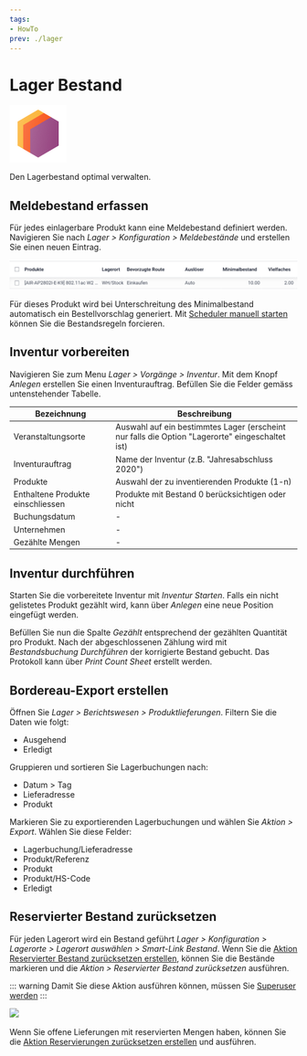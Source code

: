 ```yaml
---
tags:
- HowTo
prev: ./lager
---
```

# Lager Bestand
![icons_odoo_stock](assets/icons_odoo_stock.png)

Den Lagerbestand optimal verwalten.

## Meldebestand erfassen

Für jedes einlagerbare Produkt kann eine Meldebestand definiert werden. Navigieren Sie nach *Lager > Konfiguration > Meldebestände* und erstellen Sie einen neuen Eintrag.

![](assets/Lager%20Bestand%20Meldebestand.png)

Für dieses Produkt wird bei Unterschreitung des Minimalbestand automatisch ein Bestellvorschlag generiert. Mit [Scheduler manuell starten](Lager%20Vorgänge.md#Scheduler%20manuell%20starten) können Sie die Bestandsregeln forcieren.

## Inventur vorbereiten

Navigieren Sie zum Menu *Lager > Vorgänge > Inventur*. Mit dem Knopf *Anlegen* erstellen Sie einen Inventurauftrag. Befüllen Sie die Felder gemäss untenstehender Tabelle.

| Bezeichnung                       | Beschreibung                                                                                    |
| --------------------------------- | ----------------------------------------------------------------------------------------------- |
| Veranstaltungsorte                | Auswahl auf ein bestimmtes Lager (erscheint nur falls die Option "Lagerorte" eingeschaltet ist) |
| Inventurauftrag                   | Name der Inventur (z.B. "Jahresabschluss 2020")                                                 |
| Produkte                          | Auswahl der zu inventierenden Produkte (1-n)                                                    |
| Enthaltene Produkte einschliessen | Produkte mit Bestand 0 berücksichtigen oder nicht                                               |
| Buchungsdatum                     | -                                                                                               |
| Unternehmen                       | -                                                                                               |
| Gezählte Mengen                   | -                                                                                               |

## Inventur durchführen

Starten Sie die vorbereitete Inventur mit *Inventur Starten*. Falls ein nicht gelistetes Produkt gezählt wird, kann über *Anlegen* eine neue Position eingefügt werden.

Befüllen Sie nun die Spalte *Gezählt* entsprechend der gezählten Quantität pro Produkt. Nach der abgeschlossenen Zählung wird mit *Bestandsbuchung Durchführen* der korrigierte Bestand gebucht. Das Protokoll kann über *Print Count Sheet* erstellt werden.

## Bordereau-Export erstellen

Öffnen Sie *Lager > Berichtswesen > Produktlieferungen*. Filtern Sie die Daten wie  folgt:

* Ausgehend
* Erledigt

Gruppieren und sortieren Sie Lagerbuchungen nach:

* Datum > Tag
* Lieferadresse
* Produkt

Markieren Sie zu exportierenden Lagerbuchungen und wählen Sie *Aktion > Export*. Wählen Sie diese Felder:

* Lagerbuchung/Lieferadresse
* Produkt/Referenz
* Produkt
* Produkt/HS-Code
* Erledigt

## Reservierter Bestand zurücksetzen

Für jeden Lagerort wird ein Bestand geführt *Lager > Konfiguration > Lagerorte > Lagerort auswählen > Smart-Link Bestand*. Wenn Sie die [Aktion Reservierter Bestand zurücksetzen erstellen](Lager%20Aktionen.md#Aktion%20Reservierter%20Bestand%20zurücksetzen%20erstellen), können Sie die Bestände markieren und die *Aktion > Reservierter Bestand zurücksetzen* ausführen.

::: warning
Damit Sie diese Aktion ausführen können, müssen Sie [Superuser werden](Einstellungen.md#Superuser%20werden)
:::

![](assets/Lager%20Bestand%20Reservierter%20Bestand%20zurücksetzen.png)

Wenn Sie offene Lieferungen mit reservierten Mengen haben, können Sie die [Aktion Reservierungen zurücksetzen erstellen](Lager%20Aktionen.md#Aktion%20Reservierungen%20zurücksetzen%20erstellen) und ausführen.